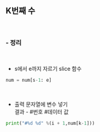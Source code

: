 
## K번째 수
<br>

### - 정리  
<br>  

- s에서 e까지 자르기 slice 함수
```python
num = num[s-1: e]
```
<br>

- 출력 문자열에 변수 넣기   
결과 - #번호 #데이터 값 

```python
print("#%d %d" %(i + 1,num[k-1]))
```